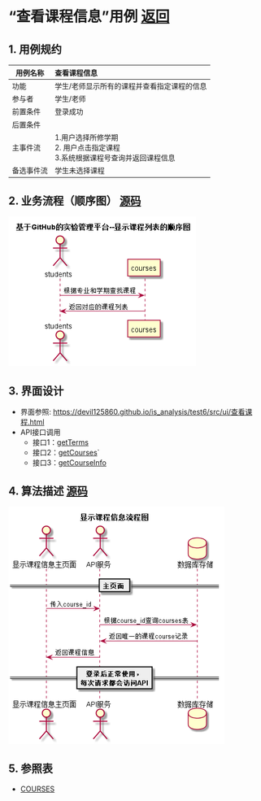 # “查看课程信息”用例 [返回](../../README.md)

## 1. 用例规约

|用例名称|查看课程信息|
|-------|:-------------|
|功能|学生/老师显示所有的课程并查看指定课程的信息|
|参与者|学生/老师|
|前置条件| 登录成功|
|后置条件||
|主事件流| 1.用户选择所修学期<br/>2. 用户点击指定课程<br/>3.系统根据课程号查询并返回课程信息<br/>|
|备选事件流|学生未选择课程|

## 2. 业务流程（顺序图） [源码](../src/显示课程列表.puml)
![sequence显示课程列表](../显示课程列表.png) 

## 3. 界面设计
- 界面参照: https://devil125860.github.io/is_analysis/test6/src/ui/查看课程.html
- API接口调用
    - 接口1：[getTerms](../接口/getTerms.md)
    - 接口2：[getCourses](../接口/getCourses.md)`
    - 接口3：[getCourseInfo](../接口/getCourseInfo.md)

## 4. 算法描述 [源码](../src/显示课程信息流程图.png)
![显示课程信息流程图](../显示课程信息流程图.png)
    
## 5. 参照表

- [COURSES](../数据库设计/数据库设计.md/#COURSES)